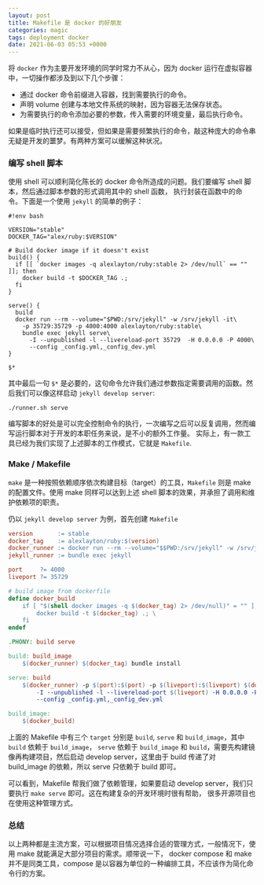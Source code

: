 ```yaml
---
layout: post
title: Makefile 是 docker 的好朋友
categories: magic
tags: deployment docker
date: 2021-06-03 05:53 +0000
---
```

将 `docker` 作为主要开发环境的同学时常力不从心，因为 docker 运行在虚拟容器中，一切操作都涉及到以下几个步骤：

- 通过 docker 命令前缀进入容器，找到需要执行的命令。
- 声明 volume 创建与本地文件系统的映射，因为容器无法保存状态。
- 为需要执行的命令添加必要的参数，传入需要的环境变量，最后执行命令。

如果是临时执行还可以接受，但如果是需要频繁执行的命令，敲这种庞大的命令串无疑是开发的噩梦。有两种方案可以缓解这种状况。

### 编写 shell 脚本
使用 shell 可以顺利简化陈长的 docker 命令所造成的问题。我们要编写 shell 脚本，然后通过脚本参数的形式调用其中的 shell 函数，
执行封装在函数中的命令。下面是一个使用 `jekyll` 的简单的例子：
```shell
#!env bash

VERSION="stable"
DOCKER_TAG="alex/ruby:$VERSION"

# Build docker image if it doesn't exist
build() {
  if [[ `docker images -q alexlayton/ruby:stable 2> /dev/null` == "" ]]; then
    docker build -t $DOCKER_TAG .;
  fi
}

serve() {
  build
  docker run --rm --volume="$PWD:/srv/jekyll" -w /srv/jekyll -it\
    -p 35729:35729 -p 4000:4000 alexlayton/ruby:stable\
    bundle exec jekyll serve\
      -I --unpublished -l --livereload-port 35729  -H 0.0.0.0 -P 4000\
      --config _config.yml,_config_dev.yml
}

$*
```

其中最后一句 `$*` 是必要的，这句命令允许我们通过参数指定需要调用的函数。然后我们可以像这样启动 `jekyll develop server`:
```shell
./runner.sh serve
```

编写脚本的好处是可以完全控制命令的执行，一次编写之后可以反复调用，然而编写运行脚本对于开发的本职任务来说，是不小的额外工作量。
实际上，有一款工具已经为我们实现了上述脚本的工作模式，它就是 `Makefile`.

### Make / Makefile
`make` 是一种按照依赖顺序依次构建目标（target）的工具，`Makefile` 则是 make 的配置文件。使用 make 同样可以达到上述 shell
脚本的效果，并承担了调用和维护依赖项的职责。

仍以 `jekyll develop server` 为例，首先创建 `Makefile`
```makefile
version       := stable
docker_tag    := alexlayton/ruby:$(version)
docker_runner := docker run --rm --volume="$$PWD:/srv/jekyll" -w /srv/jekyll -it
jekyll_runner := bundle exec jekyll

port     ?= 4000
liveport ?= 35729

# build image from dockerfile
define docker_build
    if [ "$(shell docker images -q $(docker_tag) 2> /dev/null)" = "" ]; then \
        docker build -t $(docker_tag) .; \
    fi
endef

.PHONY: build serve

build: build_image
	$(docker_runner) $(docker_tag) bundle install

serve: build
	$(docker_runner) -p $(port):$(port) -p $(liveport):$(liveport) $(docker_tag) $(jekyll_runner) serve \
		-I --unpublished -l --livereload-port $(liveport) -H 0.0.0.0 -P $(port)\
		--config _config.yml,_config_dev.yml

build_image:
	$(docker_build)
```

上面的 Makefile 中有三个 `target` 分别是 `build`, `serve` 和 `build_image`，其中 `build` 依赖于 `build_image`，
`serve` 依赖于 `build_image` 和 `build`，需要先构建镜像再构建项目，然后启动 develop server，这里由于 build 传递了对
build_image 的依赖，所以 serve 只依赖于 build 即可。

可以看到，Makefile 帮我们做了依赖管理，如果要启动 develop server，我们只要执行 `make serve` 即可。这在构建复杂的开发环境时很有帮助，
很多开源项目也在使用这种管理方式。

### 总结
以上两种都是主流方案，可以根据项目情况选择合适的管理方式，一般情况下，使用 make 就能满足大部分项目的需求。顺带说一下，
docker compose 和 make 并不是同类工具，compose 是以容器为单位的一种编排工具，不应该作为简化命令行的方案。
